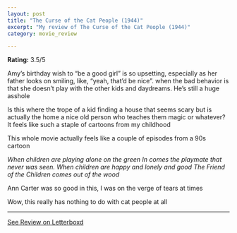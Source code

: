 ```yaml
---
layout: post
title: "The Curse of the Cat People (1944)"
excerpt: "My review of The Curse of the Cat People (1944)"
category: movie_review

---
```


**Rating:** 3.5/5

Amy’s birthday wish to “be a good girl” is so upsetting, especially as her father looks on smiling, like, “yeah, that’d be nice”. when the bad behavior is that she doesn’t play with the other kids and daydreams. He’s still a huge asshole

Is this where the trope of a kid finding a house that seems scary but is actually the home a nice old person who teaches them magic or whatever? It feels like such a staple of cartoons from my childhood

This whole movie actually feels like a couple of episodes from a 90s cartoon

<i>When children are playing alone on the green</i>
<i>In comes the playmate that never was seen.</i>
<i>When children are happy and lonely and good</i>
<i>The Friend of the Children comes out of the wood</i>

Ann Carter was so good in this, I was on the verge of tears at times

Wow, this really has nothing to do with cat people at all

<hr>

[See Review on Letterboxd](https://boxd.it/3WRJm9)
